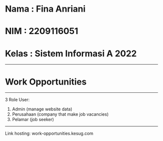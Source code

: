 # Nama : Fina Anriani
# NIM : 2209116051
# Kelas : Sistem Informasi A 2022

-----------------------------------------------
# Work Opportunities
-----------------------------------------------
3 Role User:

1. Admin (manage website data)
2. Perusahaan (company that make job vacancies)
3. Pelamar (job seeker)
-----------------------------------------------
Link hosting: work-opportunities.kesug.com
